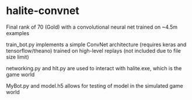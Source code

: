 # halite-convnet
Final rank of 70 (Gold) with a convolutional neural net trained on ~4.5m examples

train_bot.py implements a simple ConvNet architecture (requires keras and tensorflow/theano) trained on high-level replays (not included due to file size limit)

networking.py and hlt.py are used to interact with halite.exe, which is the game world

MyBot.py and model.h5 allows for testing of model in the simulated game world
